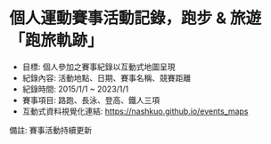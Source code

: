 # 個人運動賽事活動記錄，跑步 & 旅遊「跑旅軌跡」
- 目標:         個人參加之賽事紀錄以互動式地圖呈現
- 紀錄內容:     活動地點、日期、賽事名稱、競賽距離
- 紀錄時間:     2015/1/1 ~ 2023/1/1
- 賽事項目:     路跑、長泳、登高、鐵人三項
- 互動式資料視覺化連結:   https://nashkuo.github.io/events_maps

備註: 賽事活動持續更新
